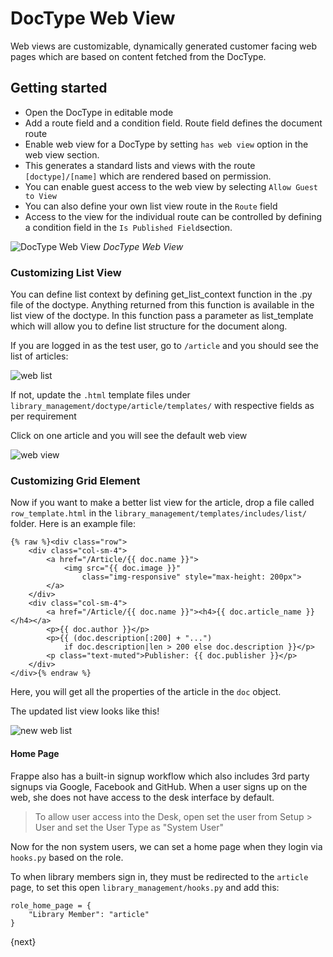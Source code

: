 <!-- base_template: frappe_io/www/frappe/frappe_base.html -->
<!-- add-breadcrumbs -->
# DocType Web View

Web views are customizable, dynamically generated customer facing web pages which are based on content fetched from the DocType.

## Getting started

- Open the DocType in editable mode
- Add a route field and a condition field. Route field defines the document route
- Enable web view for a DocType by setting `has web view` option in the web view section.
- This generates a standard lists and views with the route `[doctype]/[name]` which are rendered based on permission.
- You can enable guest access to the web view by selecting `Allow Guest to View`
- You can also define your own list view route in the `Route` field
- Access to the view for the individual route can be controlled by defining a condition field in the `Is Published Field`section.

![DocType Web View](/docs/assets/img/doctype-web-views.png)
*DocType Web View*

### Customizing List View

You can define list context by defining get_list_context function in the .py file of the doctype. Anything returned from this function is available in the list view of the doctype. In this function pass a parameter as list_template which will allow you to define list structure for the document along.

If you are logged in as the test user, go to `/article` and you should see the list of articles:

<img class="screenshot" alt="web list" src="/docs/assets/img/web-list.png">

If not, update the `.html` template files under ```library_management/doctype/article/templates/``` with respective fields as per requirement

Click on one article and you will see the default web view

<img class="screenshot" alt="web view" src="/docs/assets/img/web-view.png">

### Customizing Grid Element

Now if you want to make a better list view for the article, drop a file called `row_template.html` in the
`library_management/templates/includes/list/` folder. Here is an example file:

	{% raw %}<div class="row">
		<div class="col-sm-4">
			<a href="/Article/{{ doc.name }}">
				<img src="{{ doc.image }}"
					class="img-responsive" style="max-height: 200px">
			</a>
		</div>
		<div class="col-sm-4">
			<a href="/Article/{{ doc.name }}"><h4>{{ doc.article_name }}</h4></a>
			<p>{{ doc.author }}</p>
			<p>{{ (doc.description[:200] + "...")
				if doc.description|len > 200 else doc.description }}</p>
			<p class="text-muted">Publisher: {{ doc.publisher }}</p>
		</div>
	</div>{% endraw %}


Here, you will get all the properties of the article in the `doc` object.

The updated list view looks like this!

<img class="screenshot" alt="new web list" src="/docs/assets/img/web-list-new.png">


#### Home Page

Frappe also has a built-in signup workflow which also includes 3rd party signups via Google, Facebook and GitHub. When a user signs up on the web, she does not have access to the desk interface by default.

> To allow user access into the Desk, open set the user from Setup > User and set the User Type as "System User"

Now for the non system users, we can set a home page when they login via `hooks.py` based on the role.

To when library members sign in, they must be redirected to the `article` page, to set this open `library_management/hooks.py` and add this:

	role_home_page = {
		"Library Member": "article"
	}

{next}
